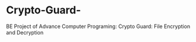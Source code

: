 # Crypto-Guard-
BE Project of Advance Computer Programing: Crypto Guard: File Encryption and Decryption                                                                                                                 
